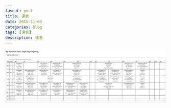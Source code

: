 ```yaml
---
layout: post
title: 课表
date: 2015-11-03
categories: blog
tags: [课表]
description: 课表
---
```

<img src="./bimg/schedule.jpg">
